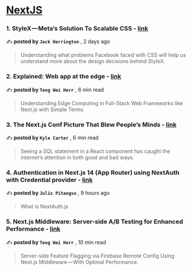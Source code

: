
<h1><a href=https://medium.com/tag/nextjs/recommended target="_blank" rel="noopener noreferrer">NextJS</a></h1>
<h3>1. StyleX — Meta’s Solution To Scalable CSS - <a href=https://medium.com/@jherr2020/stylex-metas-solution-to-scalable-css-0e06972d9bc4?source=tag_recommended_feed---------0-84----------nextjs----------1a883038_e7b3_4d48_8ee7_417a8982ce4c------- target="_blank" rel="noopener noreferrer">link</a></h3>

✍️ **posted by `Jack Herrington`** <date> , 2 days ago</date>

<blockquote>Understanding what problems Facebook faced with CSS will help us understand more about the design decisions behind StyleX.</blockquote>

<h3>2. Explained: Web app at the edge - <a href=https://medium.com/gitconnected/explained-web-app-at-the-edge-fb391985a0a5?source=tag_recommended_feed---------1-107----------nextjs----------1a883038_e7b3_4d48_8ee7_417a8982ce4c------- target="_blank" rel="noopener noreferrer">link</a></h3>

✍️ **posted by `Teng Wei Herr`** <date> , 6 min read</date>

<blockquote>Understanding Edge Computing in Full-Stack Web Frameworks like Next.js with Simple Terms</blockquote>

<h3>3. The Next.js Conf Picture That Blew People’s Minds - <a href=https://medium.com/codex/the-next-js-conf-picture-that-blew-peoples-minds-6a3dbb1bb308?source=tag_recommended_feed---------2-85----------nextjs----------1a883038_e7b3_4d48_8ee7_417a8982ce4c------- target="_blank" rel="noopener noreferrer">link</a></h3>

✍️ **posted by `Kyle Carter`** <date> , 6 min read</date>

<blockquote>Seeing a SQL statement in a React component has caught the internet’s attention in both good and bad ways.</blockquote>

<h3>4. Authentication in Next.js 14 (App Router) using NextAuth with Credential provider - <a href=https://medium.com/@julispitangso/authentication-in-next-js-14-app-router-using-nextauth-with-credential-provider-c6c6e64433de?source=tag_recommended_feed---------3-84----------nextjs----------1a883038_e7b3_4d48_8ee7_417a8982ce4c------- target="_blank" rel="noopener noreferrer">link</a></h3>

✍️ **posted by `Julis Pitangso`** <date> , 9 hours ago</date>

<blockquote>What is NextAuth.js</blockquote>

<h3>5. Next.js Middleware: Server-side A/B Testing for Enhanced Performance - <a href=https://medium.com/gitconnected/next-js-middleware-server-side-a-b-testing-for-enhanced-performance-f13ed0aa0b40?source=tag_recommended_feed---------4-107----------nextjs----------1a883038_e7b3_4d48_8ee7_417a8982ce4c------- target="_blank" rel="noopener noreferrer">link</a></h3>

✍️ **posted by `Teng Wei Herr`** <date> , 10 min read</date>

<blockquote>Server-side Feature Flagging via Firebase Remote Config Using Next.js Middleware — With Optimal Performance.</blockquote>

